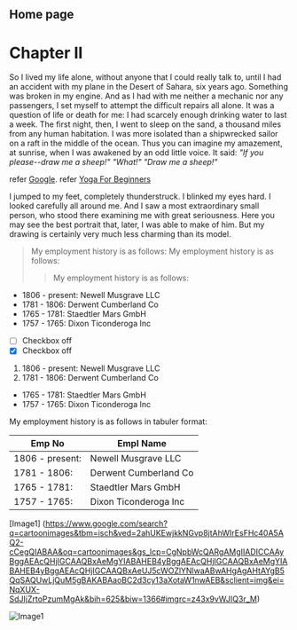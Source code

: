 ## Home page
# Chapter II
 
So I lived my life alone, without anyone that I could really talk to, until I had an accident with my plane in the Desert of Sahara, six years ago. 
Something was broken in my engine. And as I had with me neither a mechanic nor any passengers, I set myself to attempt the difficult repairs all alone. 
It was a question of life or death for me: I had scarcely enough drinking water to last a week.
The first night, then, I went to sleep on the sand, a thousand miles from any human habitation. I was more isolated than a shipwrecked sailor on a raft in the middle of 
the ocean. Thus you can imagine my amazement, at sunrise, when I was awakened by an odd little voice. 
It said:
_"If you please--draw me a sheep!"_
_"What!"_
_"Draw me a sheep!"_

refer [Google](www.google.com).
refer [Yoga For Beginners](https://www.youtube.com/watch?v=VaoV1PrYft4)

I jumped to my feet, completely thunderstruck. I blinked my eyes hard. I looked carefully all around me. And I saw a most extraordinary small person, who stood there 
examining me with great seriousness. Here you may see the best portrait that, later, I was able to make of him. But my drawing is certainly very much less charming than its model.

>My employment history is as follows:
>My employment history is as follows:
>>My employment history is as follows:


- 1806 - present: Newell Musgrave LLC
- 1781 - 1806: Derwent Cumberland Co
- 1765 - 1781: Staedtler Mars GmbH 
- 1757 - 1765: Dixon Ticonderoga Inc 

- [ ] Checkbox off
- [x] Checkbox off

1. 1806 - present: Newell Musgrave LLC
2. 1781 - 1806: Derwent Cumberland Co
- 1765 - 1781: Staedtler Mars GmbH 
- 1757 - 1765: Dixon Ticonderoga Inc 

My employment history is as follows in tabuler format:

| Emp No | Empl Name |
|------|--------|
|1806 - present:| Newell Musgrave LLC|
|1781 - 1806:| Derwent Cumberland Co
|1765 - 1781:| Staedtler Mars GmbH
|1757 - 1765:| Dixon Ticonderoga Inc

[Image1] (https://www.google.com/search?q=cartoonimages&tbm=isch&ved=2ahUKEwjkkNGvp8jtAhWIrEsFHc40A5AQ2-cCegQIABAA&oq=cartoonimages&gs_lcp=CgNpbWcQARgAMgIIADICCAAyBggAEAcQHjIGCAAQBxAeMgYIABAHEB4yBggAEAcQHjIGCAAQBxAeMgYIABAHEB4yBggAEAcQHjIGCAAQBxAeUJ5cWOZlYNlwaABwAHgAgAHtAYgB5QqSAQUwLjQuM5gBAKABAaoBC2d3cy13aXotaW1nwAEB&sclient=img&ei=NqXUX-SdJIjZrtoPzumMgAk&bih=625&biw=1366#imgrc=z43x9vWJIQ3r_M)

![Image1 ](C:\Users\yogibear\Downloads\Image1.jpg)
